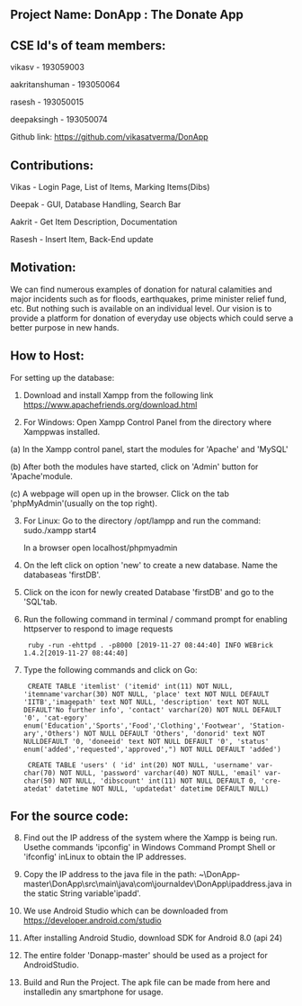 Project Name: DonApp : The Donate App
-------------------

CSE Id's of team members:
--------------

vikasv - 193059003

aakritanshuman - 193050064

rasesh - 193050015

deepaksingh - 193050074


Github link: https://github.com/vikasatverma/DonApp

Contributions:
-------------

Vikas - Login Page, List of Items, Marking Items(Dibs)

Deepak - GUI, Database Handling, Search Bar

Aakrit - Get Item Description, Documentation

Rasesh - Insert Item, Back-End update


Motivation:
-----------
We can find numerous examples of donation for natural calamities and major incidents such as for floods, earthquakes,
prime minister relief fund, etc. But nothing such is available on an individual level. Our vision is to provide a platform for
donation of everyday use objects which could serve a better purpose in new hands.

How to Host:
------------
For setting up the database:

1. Download and install Xampp from the following link https://www.apachefriends.org/download.html

2. For Windows: Open Xampp Control Panel from the directory where Xamppwas installed.

(a) In the Xampp control panel, start the modules for 'Apache' and 'MySQL'

(b) After both the modules have started, click on 'Admin' button for 'Apache'module.

(c) A webpage will open up in the browser. Click on the tab 'phpMyAdmin'(usually on the top right).

3. For Linux: Go to the directory /opt/lampp and run the command: sudo./xampp start4 

	 In a browser open localhost/phpmyadmin
	 
4. On the left click on option 'new' to create a new database. Name the databaseas 'firstDB'.

5. Click on the icon for newly created Database 'firstDB' and go to the 'SQL'tab.

6. Run the following command in terminal / command prompt for enabling httpserver to respond to image requests

		ruby -run -ehttpd . -p8000 [2019-11-27 08:44:40] INFO WEBrick 1.4.2[2019-11-27 08:44:40]

	
7. Type the following commands and click on Go:

		CREATE TABLE 'itemlist' ('itemid' int(11) NOT NULL, 'itemname'varchar(30) NOT NULL, 'place' text NOT NULL DEFAULT 'IITB','imagepath' text NOT NULL, 'description' text NOT NULL DEFAULT'No further info', 'contact' varchar(20) NOT NULL DEFAULT '0', 'cat-egory' enum('Education','Sports','Food','Clothing','Footwear', 'Station-ary','Others') NOT NULL DEFAULT 'Others', 'donorid' text NOT NULLDEFAULT '0, 'doneeid' text NOT NULL DEFAULT '0', 'status' enum('added','requested','approved',") NOT NULL DEFAULT 'added')

		CREATE TABLE 'users' ( 'id' int(20) NOT NULL, 'username' var-char(70) NOT NULL, 'password' varchar(40) NOT NULL, 'email' var-char(50) NOT NULL, 'dibscount' int(11) NOT NULL DEFAULT 0, 'cre-atedat' datetime NOT NULL, 'updatedat' datetime DEFAULT NULL)

For the source code:
---------

8. Find out the IP address of the system where the Xampp is being run. Usethe commands 'ipconfig' in Windows Command Prompt Shell or 'ifconfig' inLinux to obtain the IP addresses.

9. Copy the IP address to the java file in the path: ~\DonApp-master\DonApp\src\main\java\com\journaldev\DonApp\ipaddress.java in the static String variable'ipadd'.

10. We use Android Studio which can be downloaded from https://developer.android.com/studio

11. After installing Android Studio, download SDK for Android 8.0 (api 24)

12. The entire folder 'Donapp-master' should be used as a project for AndroidStudio.

13. Build and Run the Project. The apk file can be made from here and installedin any smartphone for usage.
